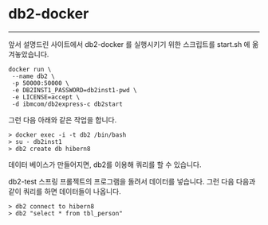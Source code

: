 # db2-docker
---

앞서 설명드린 사이트에서 db2-docker 를 실행시키기 위한 스크립트를 start.sh 에 옮겨놓았습니다.

```
docker run \
 --name db2 \
 -p 50000:50000 \
 -e DB2INST1_PASSWORD=db2inst1-pwd \
 -e LICENSE=accept \
 -d ibmcom/db2express-c db2start

```

그런 다음 아래와 같은 작업을 합니다.

```
> docker exec -i -t db2 /bin/bash
> su - db2inst1
> db2 create db hibern8
```

데이터 베이스가 만들어지면, db2를 이용해 쿼리를 할 수 있습니다.

db2-test 스프링 프롤젝트의 프로그램을 돌려서 데이터를 넣습니다.
그런 다음 다음과 같이 쿼리를 하면 데이터들이 나옵니다.

```
> db2 connect to hibern8
> db2 "select * from tbl_person"
```

